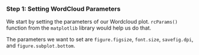 <!--title={Setting Parameters Of Wordcloud Figure}-->

### Step 1:  Setting WordCloud Parameters

We start by setting the parameters of our Wordcloud plot. `rcParams()` function from the `matplotlib` library would help us do that.

The parameters we want to set are `figure.figsize`, `font.size`, `savefig.dpi`, and `figure.subplot.bottom`.

